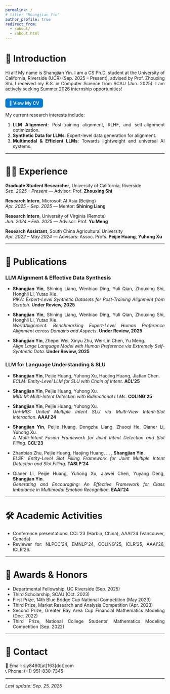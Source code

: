 ```yaml
---
permalink: /
# title: "Shangjian Yin"
author_profile: true
redirect_from: 
  - /about/
  - /about.html
---
```


<style>
/* 两端对齐正文 */
p, li {
  text-align: justify;
  text-justify: inter-word;
}
/* 简历按钮样式 */
.cv-button {
  display: inline-block;
  padding: 6px 12px;
  margin-top: 8px;
  font-size: 14px;
  font-weight: 600;
  color: white;
  background-color: #007ACC;
  border-radius: 6px;
  text-decoration: none;
}
.cv-button:hover {
  background-color: #005F99;
}
</style>

# 🌟 Introduction  

Hi all! My name is Shangjian Yin. I am a CS Ph.D. student at the University of California, Riverside (UCR) (Sep. 2025 – Present), advised by Prof. Zhouxing Shi. I received my B.S. in Computer Science from SCAU (Jun. 2025). I am actively seeking Summer 2026 internship opportunities!  

<a href="../files/CV_PhD.pdf" class="cv-button">📄 View My CV</a>  

My current research interests include:  

1. **LLM Alignment**: Post-training alignment, RLHF, and self-alignment optimization.  
2. **Synthetic Data for LLMs**: Expert-level data generation for alignment.  
3. **Multimodal & Efficient LLMs**: Towards lightweight and universal AI systems.  

---

# 🧑‍💻 Experience  

**Graduate Student Researcher**, University of California, Riverside  
*Sep. 2025 – Present* — Advisor: Prof. **Zhouxing Shi**  

**Research Intern**, Microsoft AI Asia (Beijing)  
*Apr. 2025 – Sep. 2025* — Mentor: **Shining Liang**  

**Research Intern**, University of Virginia (Remote)  
*Jun. 2024 – Feb. 2025* — Advisor: Prof. **Yu Meng**  

**Research Assistant**, South China Agricultural University  
*Apr. 2022 – May 2024* — Advisors: Assoc. Profs. **Peijie Huang**, **Yuhong Xu**  

---

# 📝 Publications  

### LLM Alignment & Effective Data Synthesis  
- **Shangjian Yin**, Shining Liang, Wenbiao Ding, Yuli Qian, Zhouxing Shi, Honghli Li, Yutao Xie.  
  *PIKA: Expert-Level Synthetic Datasets for Post-Training Alignment from Scratch*. **Under Review, 2025**  

- **Shangjian Yin**, Shining Liang, Wenbiao Ding, Yuli Qian, Zhouxing Shi, Honghli Li, Yutao Xie.  
  *WorldAlignment: Benchmarking Expert-Level Human Preference Alignment across Domains and Aspects*. **Under Review, 2025**  

- **Shangjian Yin**, Zhepei Wei, Xinyu Zhu, Wei-Lin Chen, Yu Meng.  
  *Align Large Language Model with Human Preference via Extremely Self-Synthetic Data*. **Under Review, 2025**  

### LLM for Language Understanding & SLU  
- **Shangjian Yin**, Peijie Huang, Yuhong Xu, Haojing Huang, Jiatian Chen.  
  *ECLM: Entity-Level LLM for SLU with Chain of Intent*. **ACL’25**  

- **Shangjian Yin**, Peijie Huang, Yuhong Xu.  
  *MIDLM: Multi-Intent Detection with Bidirectional LLMs*. **COLING’25**  

- **Shangjian Yin**, Peijie Huang, Yuhong Xu.  
  *Uni-MIS: United Multiple Intent SLU via Multi-View Intent-Slot Interaction*. **AAAI’24**  

- **Shangjian Yin**, Peijie Huang, Dongzhu Liang, Zhuoqi He, Qianer Li, Yuhong Xu.  
  *A Multi-Intent Fusion Framework for Joint Intent Detection and Slot Filling*. **CCL’23**  

- Zhanbiao Zhu, Peijie Huang, Haojing Huang, … , **Shangjian Yin**.  
  *ELSF: Entity-Level Slot Filling Framework for Joint Multiple Intent Detection and Slot Filling*. **TASLP’24**  

- Qianer Li, Peijie Huang, Yuhong Xu, Jiawei Chen, Yuyang Deng, **Shangjian Yin**.  
  *Generating and Encouraging: An Effective Framework for Class Imbalance in Multimodal Emotion Recognition*. **EAAI’24**  

---

# 🛠️ Academic Activities  

- Conference presentations: CCL’23 (Harbin, China), AAAI’24 (Vancouver, Canada).  
- Reviewer for: NLPCC’24, EMNLP’24, COLING’25, ICLR’25, AAAI’26, ICLR’26.  

---

# 🏅 Awards & Honors  

- Departmental Fellowship, UC Riverside (Sep. 2025)  
- Third Scholarship, SCAU (Oct. 2023)  
- First Prize, 14th Blue Bridge Cup National Competition (May 2023)  
- Third Prize, Market Research and Analysis Competition (Apr. 2023)  
- Second Prize, Greater Bay Area Cup Financial Mathematics Modeling (Dec. 2022)  
- Third Prize, National College Students’ Mathematics Modeling Competition (Sep. 2022)  

---

# 📧 Contact  

📩 Email: sjy8460[at]163[dot]com  
📞 Phone: (+1) 951-830-7345  

---

_Last update: Sep. 25, 2025_  
